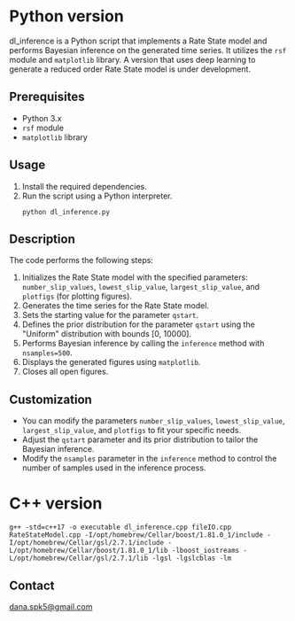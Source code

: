 # Python version

dl_inference is a Python script that implements a Rate State model and performs Bayesian inference on the generated time series. It utilizes the `rsf` module and `matplotlib` library. A version that uses deep learning to generate a reduced order Rate State model is under development.

## Prerequisites
- Python 3.x
- `rsf` module
- `matplotlib` library

## Usage
1. Install the required dependencies.
2. Run the script using a Python interpreter.
    ```shell
    python dl_inference.py
    ```

## Description
The code performs the following steps:

1. Initializes the Rate State model with the specified parameters: `number_slip_values`, `lowest_slip_value`, `largest_slip_value`, and `plotfigs` (for plotting figures).
2. Generates the time series for the Rate State model.
3. Sets the starting value for the parameter `qstart`.
4. Defines the prior distribution for the parameter `qstart` using the "Uniform" distribution with bounds [0, 10000].
5. Performs Bayesian inference by calling the `inference` method with `nsamples=500`.
6. Displays the generated figures using `matplotlib`.
7. Closes all open figures.

## Customization
- You can modify the parameters `number_slip_values`, `lowest_slip_value`, `largest_slip_value`, and `plotfigs` to fit your specific needs.
- Adjust the `qstart` parameter and its prior distribution to tailor the Bayesian inference.
- Modify the `nsamples` parameter in the `inference` method to control the number of samples used in the inference process.

# C++ version

```
g++ -std=c++17 -o executable dl_inference.cpp fileIO.cpp RateStateModel.cpp -I/opt/homebrew/Cellar/boost/1.81.0_1/include -I/opt/homebrew/Cellar/gsl/2.7.1/include -L/opt/homebrew/Cellar/boost/1.81.0_1/lib -lboost_iostreams -L/opt/homebrew/Cellar/gsl/2.7.1/lib -lgsl -lgslcblas -lm
```

## Contact
dana.spk5@gmail.com